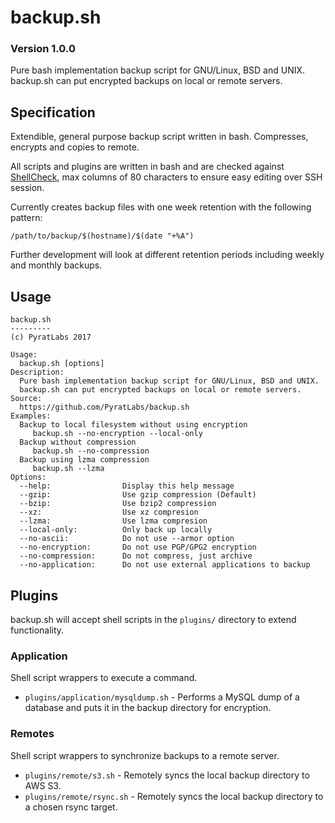# backup.sh

### Version 1.0.0

Pure bash implementation backup script for GNU/Linux, BSD and UNIX.
backup.sh can put encrypted backups on local or remote servers.

## Specification

Extendible, general purpose backup script written in bash. Compresses,
encrypts and copies to remote.

All scripts and plugins are written in bash and are checked against
[ShellCheck](https://www.shellcheck.net/), max columns of 80 characters to
ensure easy editing over SSH session.

Currently creates backup files with one week retention with the following
pattern:

`/path/to/backup/$(hostname)/$(date "+%A")`

Further development will look at different retention periods including
weekly and monthly backups.

## Usage

```
backup.sh
---------
(c) PyratLabs 2017

Usage:
  backup.sh [options]
Description:
  Pure bash implementation backup script for GNU/Linux, BSD and UNIX.
  backup.sh can put encrypted backups on local or remote servers.
Source:
  https://github.com/PyratLabs/backup.sh
Examples:
  Backup to local filesystem without using encryption
     backup.sh --no-encryption --local-only
  Backup without compression
     backup.sh --no-compression
  Backup using lzma compression
     backup.sh --lzma
Options:
  --help:                Display this help message
  --gzip:                Use gzip compression (Default)
  --bzip:                Use bzip2 compression
  --xz:                  Use xz compresion
  --lzma:                Use lzma compresion
  --local-only:          Only back up locally
  --no-ascii:            Do not use --armor option
  --no-encryption:       Do not use PGP/GPG2 encryption
  --no-compression:      Do not compress, just archive
  --no-application:      Do not use external applications to backup
```

## Plugins

backup.sh will accept shell scripts in the `plugins/` directory to extend
functionality.

### Application

Shell script wrappers to execute a command.

  * `plugins/application/mysqldump.sh` - Performs a MySQL dump of a database
    and puts it in the backup directory for encryption.

### Remotes

Shell script wrappers to synchronize backups to a remote server.

  * `plugins/remote/s3.sh` - Remotely syncs the local backup directory to
    AWS S3.
  * `plugins/remote/rsync.sh` - Remotely syncs the local backup directory to
    a chosen rsync target.
